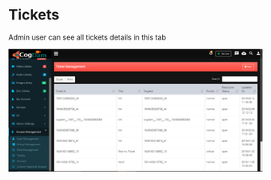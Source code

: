 # Tickets

Admin user can see all tickets details in this tab

![](../../.gitbook/assets/image%20%2851%29.png)

